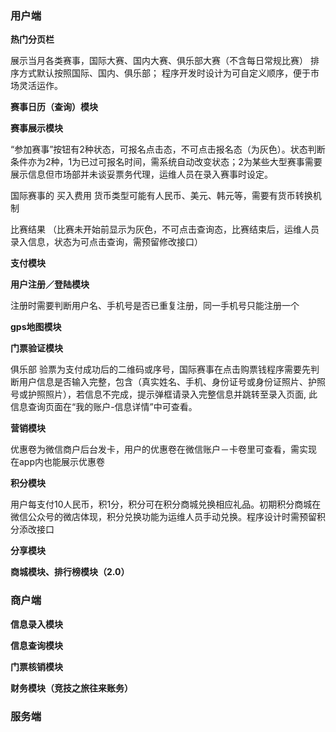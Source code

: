 ### 用户端

**热门分页栏**

展示当月各类赛事，国际大赛、国内大赛、俱乐部大赛（不含每日常规比赛） 排序方式默认按照国际、国内、俱乐部； 程序开发时设计为可自定义顺序，便于市场灵活运作。

**赛事日历（查询）模块**

**赛事展示模块**

“参加赛事”按钮有2种状态，可报名点击态，不可点击报名态（为灰色）。状态判断条件亦为2种，1为已过可报名时间，需系统自动改变状态；2为某些大型赛事需要展示信息但市场部并未谈妥票务代理，运维人员在录入赛事时设定。

国际赛事的 买入费用 货币类型可能有人民币、美元、韩元等，需要有货币转换机制

比赛结果 （比赛未开始前显示为灰色，不可点击查询态，比赛结束后，运维人员录入信息，状态为可点击查询，需预留修改接口）

**支付模块**

**用户注册／登陆模块**

注册时需要判断用户名、手机号是否已重复注册，同一手机号只能注册一个

**gps地图模块**

**门票验证模块**

俱乐部 验票为支付成功后的二维码或序号，国际赛事在点击购票钱程序需要先判断用户信息是否输入完整，包含（真实姓名、手机、身份证号或身份证照片、护照号或护照照片），若信息不完成，提示弹框请录入完整信息并跳转至录入页面, 此信息查询页面在“我的账户-信息详情”中可查看。

**营销模块**

优惠卷为微信商户后台发卡，用户的优惠卷在微信账户－卡卷里可查看，需实现
在app内也能展示优惠卷

**积分模块**

用户每支付10人民币，积1分，积分可在积分商城兑换相应礼品。初期积分商城在微信公众号的微店体现，积分兑换功能为运维人员手动兑换。程序设计时需预留积分添改接口

**分享模块**

**商城模块、排行榜模块（2.0）**

### 商户端

**信息录入模块**

**信息查询模块**

**门票核销模块**

**财务模块（竞技之旅往来账务）**

### 服务端
